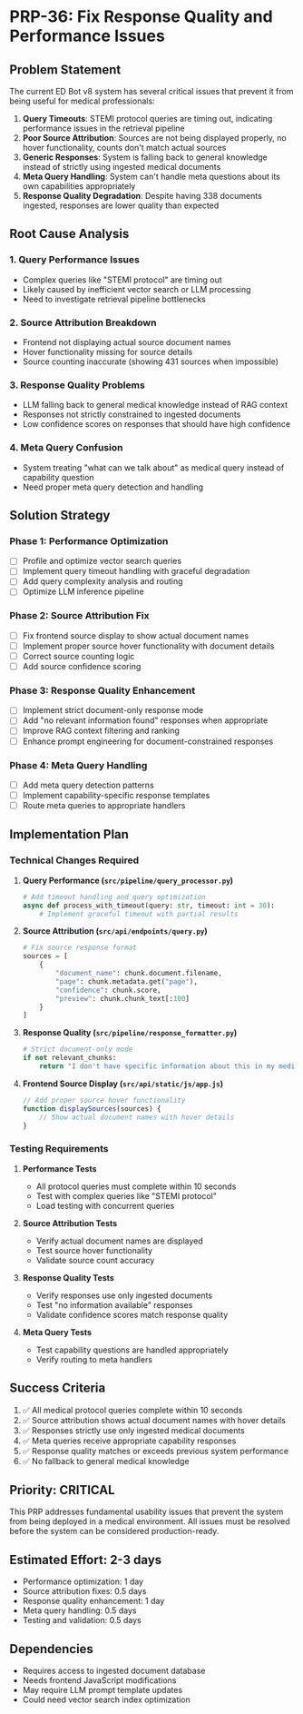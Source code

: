 # PRP-36: Fix Response Quality and Performance Issues

## Problem Statement

The current ED Bot v8 system has several critical issues that prevent it from being useful for medical professionals:

1. **Query Timeouts**: STEMI protocol queries are timing out, indicating performance issues in the retrieval pipeline
2. **Poor Source Attribution**: Sources are not being displayed properly, no hover functionality, counts don't match actual sources
3. **Generic Responses**: System is falling back to general knowledge instead of strictly using ingested medical documents
4. **Meta Query Handling**: System can't handle meta questions about its own capabilities appropriately
5. **Response Quality Degradation**: Despite having 338 documents ingested, responses are lower quality than expected

## Root Cause Analysis

### 1. Query Performance Issues
- Complex queries like "STEMI protocol" are timing out
- Likely caused by inefficient vector search or LLM processing
- Need to investigate retrieval pipeline bottlenecks

### 2. Source Attribution Breakdown
- Frontend not displaying actual source document names
- Hover functionality missing for source details
- Source counting inaccurate (showing 431 sources when impossible)

### 3. Response Quality Problems  
- LLM falling back to general medical knowledge instead of RAG context
- Responses not strictly constrained to ingested documents
- Low confidence scores on responses that should have high confidence

### 4. Meta Query Confusion
- System treating "what can we talk about" as medical query instead of capability question
- Need proper meta query detection and handling

## Solution Strategy

### Phase 1: Performance Optimization
- [ ] Profile and optimize vector search queries
- [ ] Implement query timeout handling with graceful degradation
- [ ] Add query complexity analysis and routing
- [ ] Optimize LLM inference pipeline

### Phase 2: Source Attribution Fix
- [ ] Fix frontend source display to show actual document names
- [ ] Implement proper source hover functionality with document details
- [ ] Correct source counting logic
- [ ] Add source confidence scoring

### Phase 3: Response Quality Enhancement
- [ ] Implement strict document-only response mode
- [ ] Add "no relevant information found" responses when appropriate
- [ ] Improve RAG context filtering and ranking
- [ ] Enhance prompt engineering for document-constrained responses

### Phase 4: Meta Query Handling
- [ ] Add meta query detection patterns
- [ ] Implement capability-specific response templates
- [ ] Route meta queries to appropriate handlers

## Implementation Plan

### Technical Changes Required

1. **Query Performance (`src/pipeline/query_processor.py`)**
   ```python
   # Add timeout handling and query optimization
   async def process_with_timeout(query: str, timeout: int = 30):
       # Implement graceful timeout with partial results
   ```

2. **Source Attribution (`src/api/endpoints/query.py`)**
   ```python
   # Fix source response format
   sources = [
       {
           "document_name": chunk.document.filename,
           "page": chunk.metadata.get("page"),
           "confidence": chunk.score,
           "preview": chunk.chunk_text[:100]
       }
   ]
   ```

3. **Response Quality (`src/pipeline/response_formatter.py`)**
   ```python
   # Strict document-only mode
   if not relevant_chunks:
       return "I don't have specific information about this in my medical documents."
   ```

4. **Frontend Source Display (`src/api/static/js/app.js`)**
   ```javascript
   // Add proper source hover functionality
   function displaySources(sources) {
       // Show actual document names with hover details
   }
   ```

### Testing Requirements

1. **Performance Tests**
   - All protocol queries must complete within 10 seconds
   - Test with complex queries like "STEMI protocol"
   - Load testing with concurrent queries

2. **Source Attribution Tests**
   - Verify actual document names are displayed
   - Test source hover functionality
   - Validate source count accuracy

3. **Response Quality Tests**
   - Verify responses use only ingested documents
   - Test "no information available" responses
   - Validate confidence scores match response quality

4. **Meta Query Tests**
   - Test capability questions are handled appropriately
   - Verify routing to meta handlers

## Success Criteria

1. ✅ All medical protocol queries complete within 10 seconds
2. ✅ Source attribution shows actual document names with hover details
3. ✅ Responses strictly use only ingested medical documents
4. ✅ Meta queries receive appropriate capability responses
5. ✅ Response quality matches or exceeds previous system performance
6. ✅ No fallback to general medical knowledge

## Priority: CRITICAL

This PRP addresses fundamental usability issues that prevent the system from being deployed in a medical environment. All issues must be resolved before the system can be considered production-ready.

## Estimated Effort: 2-3 days

- Performance optimization: 1 day
- Source attribution fixes: 0.5 days  
- Response quality enhancement: 1 day
- Meta query handling: 0.5 days
- Testing and validation: 0.5 days

## Dependencies

- Requires access to ingested document database
- Needs frontend JavaScript modifications
- May require LLM prompt template updates
- Could need vector search index optimization
